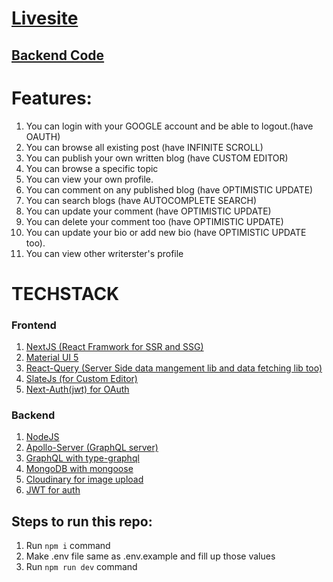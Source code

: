 # [Livesite](https://blog-frontend-lac-nine.vercel.app/)

## [Backend Code](https://github.com/prashantkumar23/blog-backend)

# Features:

1. You can login with your GOOGLE account and be able to logout.(have OAUTH)
2. You can browse all existing post (have INFINITE SCROLL)
3. You can publish your own written blog (have CUSTOM EDITOR)
4. You can browse a specific topic
5. You can view your own profile.
6. You can comment on any published blog (have OPTIMISTIC UPDATE)
7. You can search blogs (have AUTOCOMPLETE SEARCH)
8. You can update your comment (have OPTIMISTIC UPDATE)
9. You can delete your comment too (have OPTIMISTIC UPDATE)
10. You can update your bio or add new bio (have OPTIMISTIC UPDATE too).
11. You can view other writerster's profile

# TECHSTACK

### Frontend

1. [NextJS (React Framwork for SSR and SSG)](https://nextjs.org/)
2. [Material UI 5](https://mui.com/)
3. [React-Query (Server Side data mangement lib and data fetching lib too)](https://react-query.tanstack.com/)
4. [SlateJs (for Custom Editor)](https://docs.slatejs.org/)
5. [Next-Auth(jwt) for OAuth](https://next-auth.js.org/)

### Backend

1. [NodeJS](https://nodejs.org/en/about/)
2. [Apollo-Server (GraphQL server)](https://www.apollographql.com/docs/apollo-server/)
3. [GraphQL with type-graphql](https://typegraphql.com/)
4. [MongoDB with mongoose](https://mongoosejs.com/)
5. [Cloudinary for image upload](https://cloudinary.com/)
6. [JWT for auth](https://jwt.io/)

## Steps to run this repo:

1. Run `npm i` command
2. Make .env file same as .env.example and fill up those values
3. Run `npm run dev` command
